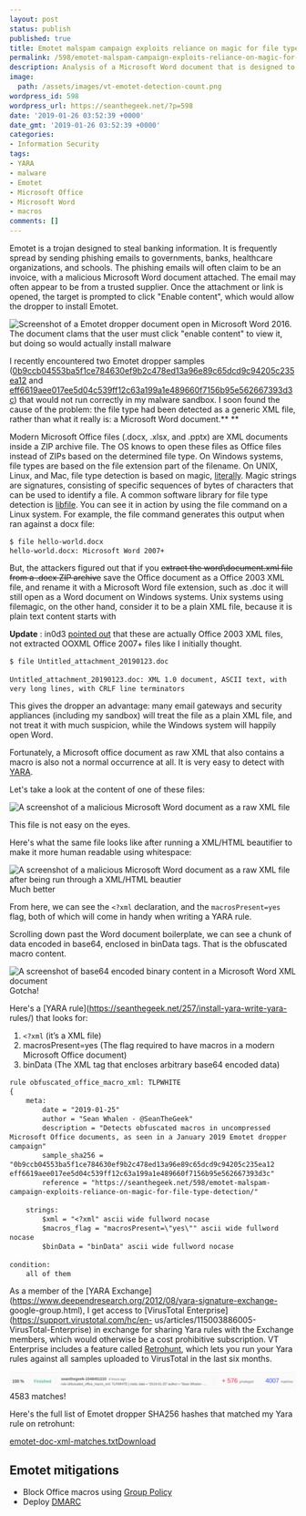 ```yaml
---
layout: post
status: publish
published: true
title: Emotet malspam campaign exploits reliance on magic for file type detection
permalink: /598/emotet-malspam-campaign-exploits-reliance-on-magic-for-file-type-detection
description: Analysis of a Microsoft Word document that is designed to drop the Emotet banking trojan 
image:
  path: /assets/images/vt-emotet-detection-count.png
wordpress_id: 598
wordpress_url: https://seanthegeek.net/?p=598
date: '2019-01-26 03:52:39 +0000'
date_gmt: '2019-01-26 03:52:39 +0000'
categories:
- Information Security
tags:
- YARA
- malware
- Emotet
- Microsoft Office
- Microsoft Word
- macros
comments: []
---
```

Emotet is a trojan designed to steal banking information. It is frequently spread by sending phishing
emails to governments, banks, healthcare organizations, and schools. The
phishing emails will often claim to be an invoice, with a malicious Microsoft
Word document attached. The email may often appear to be from a trusted
supplier. Once the attachment or link is opened, the target is prompted to
click "Enable content", which would allow the dropper to install Emotet.

![Screenshot of a Emotet dropper document open in Microsoft Word 2016.
](/assets/images/emotet-dropper.jpg)
The document clams that the user must click "enable content" to view it, but
doing so would actually install malware

I recently encountered two Emotet dropper samples
([0b9ccb04553ba5f1ce784630ef9b2c478ed13a96e89c65dcd9c94205c235ea12](https://www.virustotal.com/#/file/0b9ccb04553ba5f1ce784630ef9b2c478ed13a96e89c65dcd9c94205c235ea12/detection)
and
[eff6619aee017ee5d04c539ff12c63a199a1e489660f7156b95e562667393d3c](https://www.virustotal.com/#/file/eff6619aee017ee5d04c539ff12c63a199a1e489660f7156b95e562667393d3c/detection))
that would not run correctly in my malware sandbox. I soon found the cause of
the problem: the file type had been detected as a generic XML file, rather
than what it really is: a Microsoft Word document.**
**

Modern Microsoft Office files (.docx, .xlsx, and .pptx) are XML documents
inside a ZIP archive file. The OS knows to open these files as Office files
instead of ZIPs based on the determined file type. On Windows systems, file
types are based on the file extension part of the filename. On UNIX, Linux,
and Mac, file type detection is based on magic,
[literally](https://en.wikipedia.org/wiki/Magic_number_\(programming\)#Magic_numbers_in_files).
Magic strings are signatures, consisting of specific sequences of bytes of
characters that can be used to identify a file. A common software library for
file type detection is [libfile](https://www.darwinsys.com/file/). You can see
it in action by using the file command on a Linux system. For example, the
file command generates this output when ran against a docx file:

```text
$ file hello-world.docx
hello-world.docx: Microsoft Word 2007+
```

But, the attackers figured out that if you ~~extract the word\document.xml
file from a .docx ZIP archive~~ save the Office document as a Office 2003 XML
file, and rename it with a Microsoft Word file extension, such as .doc it will
still open as a Word document on Windows systems. Unix systems using
filemagic, on the other hand, consider it to be a plain XML file, because it
is plain text content starts with

**Update** : in0d3 [pointed
out](https://twitter.com/in0d3/statuses/1089202085952978945) that these are
actually Office 2003 XML files, not extracted OOXML Office 2007+ files like I
initially thought.

```text
$ file Untitled_attachment_20190123.doc

Untitled_attachment_20190123.doc: XML 1.0 document, ASCII text, with very long lines, with CRLF line terminators
```

This gives the dropper an advantage: many email gateways and security
appliances (including my sandbox) will treat the file as a plain XML file, and
not treat it with much suspicion, while the Windows system will happily open
Word.

Fortunately, a Microsoft office document as raw XML that also contains a macro
is also not a normal occurrence at all. It is very easy to detect with
[YARA](https://seanthegeek.net/257/install-yara-write-yara-rules/).

Let's take a look at the content of one of these files:

![A screenshot of a malicious Microsoft Word document as a raw XML
file](/assets/images/mso-word-doc-xml.png)

This file is not easy on the eyes.

Here's what the same file looks like after running a XML/HTML beautifier to
make it more human readable using whitespace:

![A screenshot of a malicious Microsoft Word document as a raw XML file after
being run through a XML/HTML beautier](/assets/images/office-macros-arrows.png)
Much better

From here, we can see the `<?xml` declaration, and the `macrosPresent=yes` flag,
both of which will come in handy when writing a YARA rule.

Scrolling down past the Word document boilerplate, we can see a chunk of data
encoded in base64, enclosed in binData tags. That is the obfuscated macro
content.

![A screenshot of base64 encoded binary content in a Microsoft Word XML
document](/assets/images/word_doc_mso_payload.png)
Gotcha!

Here's a [YARA rule](https://seanthegeek.net/257/install-yara-write-yara-
rules/) that looks for:

  1. `<?xml` (it’s a XML file)
  2. macrosPresent=yes (The flag required to have macros in a modern Microsoft Office document)
  3. binData (The XML tag that encloses arbitrary base64 encoded data)

```yara
rule obfuscated_office_macro_xml: TLPWHITE
{
    meta:
        date = "2019-01-25"
        author = "Sean Whalen - @SeanTheGeek"
        description = "Detects obfuscated macros in uncompressed Microsoft Office documents, as seen in a January 2019 Emotet dropper campaign"
        sample_sha256 = "0b9ccb04553ba5f1ce784630ef9b2c478ed13a96e89c65dcd9c94205c235ea12 eff6619aee017ee5d04c539ff12c63a199a1e489660f7156b95e562667393d3c"
        reference = "https://seanthegeek.net/598/emotet-malspam-campaign-exploits-reliance-on-magic-for-file-type-detection/"

    strings:
        $xml = "<?xml" ascii wide fullword nocase
        $macros_flag = "macrosPresent=\"yes\"" ascii wide fullword nocase
        $binData = "binData" ascii wide fullword nocase 

condition:
    all of them
```

As a member of the [YARA
Exchange](https://www.deependresearch.org/2012/08/yara-signature-exchange-
google-group.html), I get access to [VirusTotal
Enterprise](https://support.virustotal.com/hc/en-
us/articles/115003886005-VirusTotal-Enterprise) in exchange for sharing Yara
rules with the Exchange members, which would otherwise be a cost prohibitive
subscription. VT Enterprise includes a feature called
[Retrohunt](https://www.virustotal.com/#/hunting-overview), which lets you run
your Yara rules against all samples uploaded to VirusTotal in the last six
months.

![A screenshot of Retrohunt results](/assets/images/retrohunt.png)
4583 matches!

Here's the full list of Emotet dropper SHA256 hashes that matched my Yara rule
on retrohunt:

[emotet-doc-xml-matches.txt](/assets/data/emotet-doc-xml-matches.txt)[Download](/assets/data/emotet-doc-xml-matches.txt)

## Emotet mitigations

* Block Office macros using [Group Policy](https://www.thewindowsclub.com/block-macro-malware-microsoft-office)
* Deploy [DMARC](https://seanthegeek.net/459/demystifying-dmarc/)
